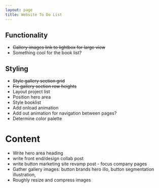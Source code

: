 ```yaml
---
layout: page
title: Website To Do List
---
```


## Functionality
* ~~Gallery images link to lightbox for large view~~
* Something cool for the book list?

## Styling
* ~~Style gallery section grid~~
* ~~Fix gallery section row heights~~
* Layout project list
* Position hero area
* Style booklist
* Add onload animation
* Add out animation for navigation between pages?
* Determine color palette

# Content
* Write hero area heading
* write front end/design collab post
* write button marketing site revamp post - focus company pages
* Gather gallery images: button brands hero illo, button segmentation illustration, 
* Roughly resize and compress images